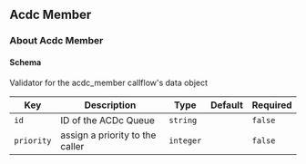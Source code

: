 ## Acdc Member

### About Acdc Member

#### Schema

Validator for the acdc_member callflow's data object



Key | Description | Type | Default | Required
--- | ----------- | ---- | ------- | --------
`id` | ID of the ACDc Queue | `string` |   | `false`
`priority` | assign a priority to the caller | `integer` |   | `false`



